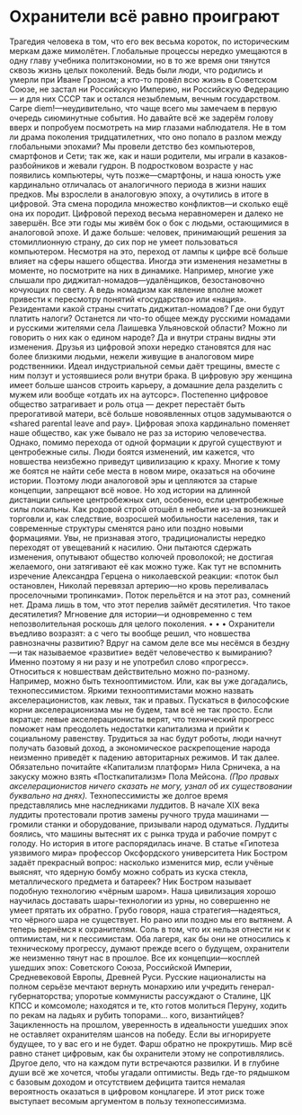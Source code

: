 # Охранители всё равно проиграют
Трагедия человека в том, что его век весьма короток, по историческим меркам даже мимолётен. Глобальные процессы нередко умещаются в одну главу учебника политэкономии, но в то же время они тянутся сквозь жизнь целых поколений. Ведь были люди, что родились и умерли при Иване Грозном; а кто-то провёл всю жизнь в Советском Союзе, не застал ни Российскую Империю, ни Российскую Федерацию — и для них СССР так и остался незыблемым, вечным государством.
Carpe diem!—неудивительно, что чаще всего мы замечаем в первую очередь сиюминутные события. Но давайте всё же задерём голову вверх и попробуем посмотреть на мир глазами наблюдателя. 
Не в том ли драма поколения тридцатилетних, что оно попало в разлом между глобальными эпохами?
Мы провели детство без компьютеров, смартфонов и Сети; так же, как и наши родители, мы играли в казаков-разбойников и жевали гудрон. В подростковом возрасте у нас появились компьютеры, чуть позже—смартфоны, и наша юность уже кардинально отличалась от аналогичного периода в жизни наших предков. 
Мы взрослели в аналоговую эпоху, а очутились в итоге в цифровой. Эта смена породила множество конфликтов—и сколько ещё она их породит.
Цифровой переход весьма неравномерен и далеко не завершён. Все эти годы мы живём бок о бок с людьми, остающимися в аналоговой эпохе. И даже больше: человек, принимающий решения за стомиллионную страну, до сих пор не умеет пользоваться компьютером.
Несмотря на это, переход от лампы к цифре всё больше влияет на сферы нашего общества. Иногда эти изменения незаметны в моменте, но посмотрите на них в динамике. Например, многие уже слышали про диджитал-номадов—удалёнщиков, безостановочно кочующих по свету. А ведь номадизм как явление вполне может привести к пересмотру понятий «государство» или «нация». 
Резидентами какой страны считать диджитал-номадов? Где они будут платить налоги? Останется ли что-то общее между русскими номадами и русскими жителями села Лаишевка Ульяновской области? Можно ли говорить о них как о едином народе?
Да и внутри страны видны эти изменения. Друзья из цифровой эпохи нередко становятся для нас более близкими людьми, нежели живущие в аналоговом мире родственники. Идеал индустриальной семьи даёт трещины, вместе с ним ползут и устоявшиеся роли внутри брака. В цифровую эру женщина имеет больше шансов строить карьеру, а домашние дела разделить с мужем или вообще «отдать их на аутсорс». Постепенно цифровое общество затрагивает и роль отца — декрет перестаёт быть прерогативой матери, всё больше новоявленных отцов задумываются о «shared parental leave and pay».
Цифровая эпоха кардинально поменяет наше общество, как уже бывало не раз за историю человечества.
Однако, помимо перехода от одной формации к другой существуют и центробежные силы. Люди боятся изменений, им кажется, что новшества неизбежно приведут цивилизацию к краху. Многие к тому же боятся не найти себе места в новом мире, оказаться на обочине истории.
Поэтому люди аналоговой эры и цепляются за старые концепции, запрещают всё новое. Но ход истории на длинной дистанции сильнее центробежных сил, особенно, если центробежные силы локальны. Как родовой строй отошёл в небытие из-за возникшей торговли и, как следствие, возросшей мобильности населения, так и современные структуры сменятся рано или поздно новыми формациями.
Увы, не признавая этого, традиционалисты нередко переходят от увещеваний к насилию. Они пытаются сдержать изменения, опутывают общество колючей проволокой; не достигая желаемого, они затягивают её как можно туже. 
Как тут не вспомнить изречение Александра Герцена о николаевской реакции: «поток был остановлен, Николай перевязал артерию—но кровь переливалась проселочными тропинками».
Поток перельётся и на этот раз, сомнений нет. Драма лишь в том, что этот перелив займёт десятилетия. Что такое десятилетия? Мгновение для истории—и одновременно с тем непозволительная роскошь для целого поколения.
• • •
Охранители въедливо возразят: а с чего ты вообще решил, что новшества равнозначны развитию? Вдруг на самом деле все мы несёмся в бездну—и так называемое «развитие» ведёт человечество к вымиранию?
Именно поэтому я ни разу и не употребил слово «прогресс». Относиться к новшествам действительно можно по-разному. Например, можно быть технооптимистом. Или, как вы уже догадались, технопессимистом. 
Яркими технооптимистами можно назвать акселерационистов, как левых, так и правых. Пускаться в философские корни акселерационизма мы не будем, там всё не так просто. Если вкратце: левые акселерационисты верят, что технический прогресс поможет нам преодолеть недостатки капитализма и прийти к социальному равенству. Трудиться за нас будут роботы, люди начнут получать базовый доход, а экономическое раскрепощение народа неизменно приведёт к падению авторитарных режимов. И так далее. Обязательно почитайте «Капитализм платформ» Нила Срничека, а на закуску можно взять «Посткапитализм» Пола Мейсона.
_(Про правых акселерационистов ничего сказать не могу, узнал об их существовании буквально на днях)._
Технопессимисты же долгое время представлялись мне наследниками луддитов. В начале XIX века луддиты протестовали против замены ручного труда машинами — громили станки и оборудование, призывали народ одуматься. Луддиты боялись, что машины вытеснят их с рынка труда и рабочие помрут с голоду. Но история в итоге распорядилась иначе.
В статье «Гипотеза уязвимого мира» профессор Оксфордского университета Ник Бостром задаёт прекрасный вопрос: насколько изменится мир, если учёные выяснят, что ядерную бомбу можно собрать из куска стекла, металлического предмета и батареек?
Ник Бостром называет подобную технологию «чёрным шаром». Наша цивилизация хорошо научилась доставать шары-технологии из урны, но совершенно не умеет прятать их обратно. Грубо говоря, наша стратегия—надеяться, что чёрного шара не существует. Но рано или поздно мы его вытянем.
А теперь вернёмся к охранителям. Соль в том, что их нельзя отнести ни к оптимистам, ни к пессимистам. Оба лагеря, как бы они не относились к техническому прогрессу, думают прежде всего о будущем, охранители же неизменно тянут нас в прошлое. Все их концепции—косплей ушедших эпох: Советского Союза, Российской Империи, Средневековой Европы, Древней Руси. Русские националисты на полном серьёзе мечтают вернуть монархию или учредить генерал-губернаторства; упоротые коммунисты рассуждают о Сталине, ЦК КПСС и комсомоле; находятся и те, кто готов молиться Перуну, ходить по рекам на ладьях и рубить топорами… кого, византийцев?
Зацикленность на прошлом, уверенность в идеальности ушедших эпох не оставляет охранителям шансов на победу. Если вы игнорируете будущее, то у вас его и не будет. Фарш обратно не прокрутишь. Мир всё равно станет цифровым, как бы охранители этому не сопротивлялись.
Другое дело, что на каждом пути встречаются развилки. И в глубине души всё же хочется, чтобы угадали оптимисты. Ведь где-то рядышком с базовым доходом и отсутствием дефицита таится немалая вероятность оказаться в цифровом концлагере. И этот риск тоже выступает весомым аргументом в пользу технопессимизма.
